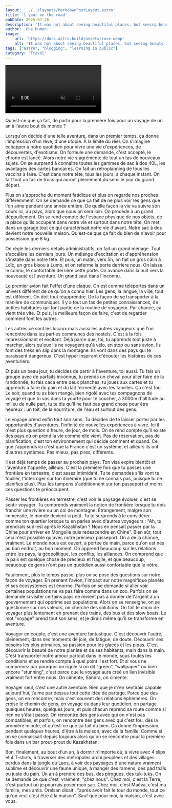 ```yaml
---
layout: '../../layouts/MarkdownPostLayout.astro'
title: '1 year on the road'
pubDate: 2025-07-26
description: 'It was not about seeing beautiful places, but seeing beauty in every places'
author: 'One Human'
image:
    url: 'https://docs.astro.build/assets/rose.webp'
    alt: 'It was not about seeing beautiful places, but seeing beauty in every places'
tags: ["astro", "blogging", "learning in public"]
category: 'Travel'
---
```


<video controls muted autoplay transition:persist class="videoPost">
  <source src="/one-year-travel.mp4" type="video/mp4" />
</video>

Qu'est-ce que ça fait, de partir pour la première fois pour un voyage de un an à l'autre bout du monde ?

Lorsqu'on décide d'une telle aventure, dans un premier temps, ça donne l'impression d'un rêve, d'une utopie. À la limite du réel. On s'imagine échapper à notre quotidien pour vivre une vie d'expériences, de découvertes, d'exotisme. On formule une demande, c'est accepté, le chrono est lancé. Alors notre vie s'agrémente de tout un tas de nouveaux sujets. On se surprend à connaître toutes les gammes de sac à dos 40L, les avantages des cartes bancaires. On fait un rétroplanning de tous les vaccins à faire. C'est dans notre tête, tous les jours, à chaque instant. On fait tout un tas de trucs qui auront pleinement du sens le jour du grand départ. 

Plus on s'approche du moment fatidique et plus on regarde nos proches différemment. On se demande ce que ça fait de ne plus voir les gens que l'on aime pendant une année entière. De quelle façon la vie va suivre son cours ici, au pays, alors que nous on sera loin. On procède à un grand dépouillement. On se rend compte de l'espace physique de nos objets, de la place qu'ils occupent dans notre vie et surtout dans notre tête. On met dans un garage tout ce qui caractérisait notre vie d'avant. Notre sac à dos devient notre nouvelle maison. Qu'est-ce que ça fait du bien de n'avoir pour possession que 8 kg. 

On règle les derniers détails administratifs, on fait un grand ménage. Tout s'accélère les derniers jours. Un mélange d'excitation et d'appréhension s'installe dans notre tête. Et puis, un matin, vers 5h, on fait un gros câlin à Loïc, un gros bisou à Lumo, et on referme la porte derrière nous. On laisse le connu, le confortable derrière cette porte. On avance dans la nuit vers la nouveauté et l'aventure. Un grand saut dans l'inconnu.

Le premier avion fait l'effet d'une claque. On est comme téléportés dans un univers différent de ce qu'on a connu hier. Les gens, la langue, la ville, tout est différent. On doit tout réapprendre. De la façon de se transporter à la manière de communiquer. Il y a tout un tas de petites connaissances, de petites habitudes qui font partie de la routine de voyageur. Par chance, ça vient très vite. Et puis, la meilleure façon de faire, c'est de regarder comment font les autres. 

Les autres ce sont les locaux mais aussi les autres voyageurs que l'on rencontre dans les parties communes des hostels. C'est à la fois impressionnant et excitant. Déjà parce que, toi, tu apprends tout juste à marcher, alors qu'eux ils ne voyagent qu'à vélo, en stop ou sans avion. Ils font des treks en slip dans la montagne. Ils vont dans des pays qui te paraîssent dangereux. C'est hyper inspirant d'écouter les histoires de ces aventuriers. 

Et puis un beau jour, tu décides de partir à l'aventure, toi aussi. Tu fais un groupe avec de parfaits inconnus, tu prends un cheval pour aller faire de la randonnée, tu fais caca entre deux planches, tu joues aux cartes et tu apprends à faire du pain et du lait fermenté avec les familles. Ça c'est fou. Le soir, quand tu as bien mangé, bien rigolé avec tes compagnons de voyage et que tu vas dans ta yourte pour te coucher, à 3000m d'altitude au milieu de nulle part, tu te dis qu'il ne faut pas grand chose pour être heureux : un toit, de la nourriture, de l'eau et surtout des gens.

Le voyage prend enfin tout son sens. Tu décides de te laisser porter par les opportunités d'aventures, l'infinité de nouvelles expériences à vivre. Ici il n'est plus question d'heure, de jour, de mois. On se rend compte qu'il existe des pays où on prend la vie comme elle vient. Pas de réservation, pas de planification, c'est ton environnement qui décide comment et quand. Ce que j'apprends ici c'est que la France c'est un système, et ailleurs ils ont d'autres systèmes. Pas mieux, pas pires, différents.

Il est déjà temps de passer au prochain pays. Ton visa expire bientôt et l'aventure t'appelle, ailleurs. C'est la première fois que tu passes une frontière en terrestre, c'est assez intimidant. Tu te demandes s'ils vont te fouiller, t'interroger sur ton itinéraire (que tu ne connais pas, puisque tu ne planifies plus). Plus les tampons s'additionnent sur ton passeport et moins ces questions te préoccupent.

Passer les frontières en terrestre, c'est voir le paysage évoluer, c'est se sentir voyager. Tu comprends vraiment la notion de frontière lorsque tu dois franchir une rivière ou un col de montagne. Étrangement, malgré son immensité, le monde devient si petit. Tu te surprends à le considérer comme ton quartier lorsque tu en parles avec d'autres voyageurs : "Ah, tu prendrais sud-est après le Kazakhstan ? Nous en pensait passer par la Chine pour arriver en Mongolie puis redescendre en Chine". Bien sûr, tout ceci n'est possible qu'avec notre précieux passeport. On a de la chance, vraiment. Le monde nous est ouvert, à portée de main, parce qu'on est nés au bon endroit, au bon moment. On apprend beaucoup sur les relations entre les pays, la géopolitique, les conflits, les alliances. On comprend que la paix est quelque chose de précieux et fragile, et que beaucoup, beaucoup de gens n'ont pas un quotidien aussi confortable que le nôtre.

Fatalement, plus le temps passe, plus on se pose des questions sur notre façon de voyager. En prenant l'avion, l'impact sur notre magnifique planète et ses écosystèmes est énorme. Parfois on se demande si aller voir certaines populations ne va pas faire comme dans un zoo. Parfois on se demande si visiter certains pays ne revient pas à donner de l'argent à un gouvernement qui opprime ses populations. Alors on se renseigne, on se questionne sur nos valeurs, on cherche des solutions. On fait le choix de voyager plus lentement en prenant des trains, des bus et des slow boats. Le mot "voyage" prend tout son sens, et je dirais même qu'il se transforme en aventure.

Voyager en couple, c'est une aventure fantastique. C'est découvrir l'autre, pleinement, dans ses moments de joie, de fatigue, de doute. Découvrir ses besoins les plus primaires, sa passion pour les glaces et les pipas. C'est découvrir la beauté de notre planète et de ses habitants, main dans la main. C'est transporter notre amour partout dans le monde, sous toutes les conditions et se rendre compte à quel point il est fort. Et si vous ne comprenez par pourquoi on rigole si on dit "green", "wallpaper" ou bien encore "stunning", c'est parce que le voyage aura créé un lien invisible vraiment fort entre nous. On cimente, Sandra, on cimente.

Voyager seul, c'est une autre aventure. Bien que je m'en sentirais capable aujourd'hui, j'aime par dessus tout cette idée de partage. Parce que des gens, on en rencontre, mais c'est souvent des relations éphémères. On croise le chemin de gens, en voyage ou dans leur quotidien, on partage quelques heures, quelques jours, et puis chacun reprend sa route comme si rien ne s'était passé. On rencontre des gens avec qui on n'est pas compatibles, et parfois, on rencontre des gens avec qui c'est fou, dès la première minute, et qu'est-ce que ça fait du bien. Ça donne l'impression, pendant quelques heures, d'être à la maison, avec de la famille. Comme si on se connaissait depuis toujours alors qu'on se rencontre pour la première fois dans un bar prout-prout du Kazakhstan. 

Bon, finalement, au bout d'un an, à dormir n'importe où, à vivre avec 4 slips et 4 T-shirts, à traverser des métropoles archi peuplées et des villages perdus dans la jungle du Laos, à voir des paysages d'une nature vraiment sublime et découvrir une faune unique, à manger des ramens, des pad thaïs ou juste du pain. Un an à prendre des bus, des pirogues, des tuk-tuks. On se demande ce que c'est, vraiment, "chez nous". Chez moi, c'est la Terre, c'est partout où je pourrais poser mon sac. Chez moi, c'est Maéva, c'est ma famille, mes amis. Orelsan disait : "après avoir fait le tour du monde, tout ce qu'on veut c'est être à la maison". Sauf que pour moi, la maison, c'est avec vous.